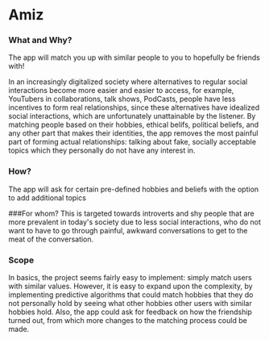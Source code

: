 # Amiz

### What and Why?
The app will match you up with similar people to you to hopefully be friends with! 

In an increasingly digitalized society where alternatives to regular social interactions become more easier and easier to access, for example, YouTubers in collaborations, talk shows, PodCasts, people have less incentives to form real relationships, since these alternatives have idealized social interactions, which are unfortunately unattainable by the listener. By matching people based on their hobbies, ethical belifs, political beliefs, and any other part that makes their identities, the app removes the most painful part of forming actual relationships: talking about fake, socially acceptable topics which they personally do not have any interest in.

### How?
The app will ask for certain pre-defined hobbies and beliefs with the option to add additional topics

###For whom?
This is targeted towards introverts and shy people that are more prevalent in today's society due to less social interactions, who do not want to have to go through painful, awkward conversations to get to the meat of the conversation. 

### Scope
In basics, the project seems fairly easy to implement: simply match users with similar values. However, it is easy to expand upon the complexity, by implementing predictive algorithms that could match hobbies that they do not personally hold by seeing what other hobbies other users with similar hobbies hold. Also, the app could ask for feedback on how the friendship turned out, from which more changes to the matching process could be made.